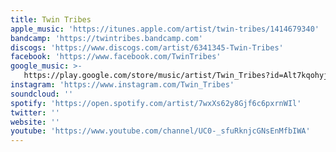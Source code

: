 ```yaml
---
title: Twin Tribes
apple_music: 'https://itunes.apple.com/artist/twin-tribes/1414679340'
bandcamp: 'https://twintribes.bandcamp.com'
discogs: 'https://www.discogs.com/artist/6341345-Twin-Tribes'
facebook: 'https://www.facebook.com/TwinTribes'
google_music: >-
   https://play.google.com/store/music/artist/Twin_Tribes?id=Alt7kqohyjtms2phhaxs2bjrjmi
instagram: 'https://www.instagram.com/Twin_Tribes'
soundcloud: ''
spotify: 'https://open.spotify.com/artist/7wxXs62y8Gjf6c6pxrnWIl'
twitter: ''
website: ''
youtube: 'https://www.youtube.com/channel/UC0-_sfuRknjcGNsEnMfbIWA'
---
```

